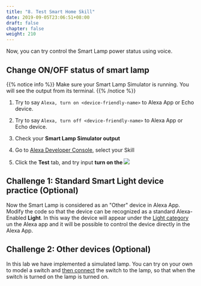```yaml
---
title: "8. Test Smart Home Skill"
date: 2019-09-05T23:06:51+08:00
draft: false
chapter: false
weight: 210
---
```


Now, you can try control the Smart Lamp power status using voice.

## Change ON/OFF status of smart lamp

{{% notice info %}}
Make sure your Smart Lamp Simulator is running. You will see the output from its 
terminal.
{{% /notice %}}

1. Try to say `Alexa, turn on <device-friendly-name>` to Alexa App or Echo device.

1. Try to say `Alexa, turn off <device-friendly-name>` to Alexa App or Echo device.

1. Check your **Smart Lamp Simulator output**

1. Go to [Alexa Developer Console](https://developer.amazon.com/alexa/console/ask), 
select your Skill

1. Click the **Test** tab, and try input **turn on the <device-friendly-name>**
![](/images/smart-home/alexa-console-test.png)



## Challenge 1: Standard Smart Light device practice (Optional)

Now the Smart Lamp is considered as an "Other" device in Alexa App.
Modify the code so that the device can be recognized as a standard Alexa-Enabled **Light**. 
In this way the device will appear under the [Light category](https://developer.amazon.com/docs/device-apis/alexa-discovery.html#display-categories) un the Alexa app and it will be possible to control the device directly in the Alexa App.

## Challenge 2: Other devices (Optional)

In this lab we have implemented a simulated lamp. You can try on your own to model a switch
and [then connect](https://www.amazon.com/gp/help/customer/display.html?nodeId=G202200080) the switch to the lamp, so that when the switch is turned on the lamp is turned on.
